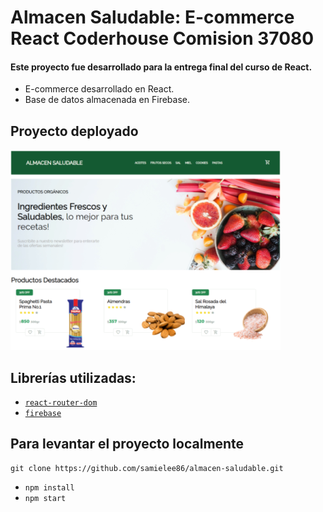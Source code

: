 # Almacen Saludable: E-commerce React Coderhouse Comision 37080

#### Este proyecto fue desarrollado para la entrega final del curso de React.

-   E-commerce desarrollado en React.
-   Base de datos almacenada en Firebase.

## Proyecto deployado

[![](public/Sample.png)](https://almacen-saludable-j8lb.vercel.app)

## Librerías utilizadas:

-   [`react-router-dom`](https://v5.reactrouter.com/web/guides/quick-start)
-   [`firebase`](https://firebase.google.com/docs?gclid=Cj0KCQjw-fmZBhDtARIsAH6H8qjHVk96Socc5xQhh8vkx7Zf1EXNAnq_dqYLzMosjJYR2UvOFI-kn3IaAm_pEALw_wcB&gclsrc=aw.ds)

## Para levantar el proyecto localmente

```
git clone https://github.com/samielee86/almacen-saludable.git
```

-   `npm install`
-   `npm start`
